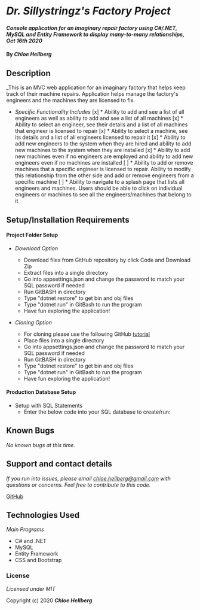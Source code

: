 # _Dr. Sillystringz's Factory Project_

#### _Console application for an imaginary repair factory using C#/.NET, MySQL and Entity Framework to display many-to-many relationships, Oct 16th 2020_

#### By _**Chloe Hellberg**_

## Description

_This is an MVC web application for an imaginary factory that helps keep track of their machine repairs. Application helps manage the factory's engineers and the machines they are licensed to fix. 
  * _Specific Functionality Includes_
[x] * Ability to add and see a list of all engineers as well as ability to add and see a list of all machines
[x] * Ability to select an engineer, see their details and a list of all machines that engineer is licensed to repair
[x] * Ability to select a machine, see its details and a list of all engineers licensed to repair it
[x] * Ability to add new engineers to the system when they are hired and ability to add new machines to the system when they are installed
[x] * Ability to add new machines even if no engineers are employed and ability to add new engineers even if no machines are installed
[ ] * Ability to add or remove machines that a specific engineer is licensed to repair. Ability to modify this relationship from the other side and add or remove engineers from a specific machine
[ ] * Ability to navigate to a splash page that lists all engineers and machines. Users should be able to click on individual engineers or machines to see all the engineers/machines that belong to it



  

## Setup/Installation Requirements

#### Project Folder Setup
* _Download Option_
  * Download files from GitHub repository by click Code and Download Zip
  * Extract files into a single directory
  * Go into appsettings.json and change the password to match your SQL password if needed
  * Run GitBASH in directory
  * Type "dotnet restore" to get bin and obj files
  * Type "dotnet run" in GitBash to run the program
  * Have fun exploring the application!

* _Cloning Option_
  * For cloning please use the following GitHub [tutorial](https://docs.github.com/en/enterprise/2.16/user/github/creating-cloning-and-archiving-repositories/cloning-a-repository)
  * Place files into a single directory
  * Go into appsettings.json and change the password to match your SQL password if needed
  * Run GitBASH in directory
  * Type "dotnet restore" to get bin and obj files
  * Type "dotnet run" in GitBash to run the program
  * Have fun exploring the application!

#### Production Database Setup

* Setup with SQL Statements
  * Enter the below code into your SQL database to create/run: 



## Known Bugs

_No known bugs at this time._

## Support and contact details

_If you run into issues, please email chloe.hellberg@gmail.com with questions or concerns. Feel free to contribute to this code._

[GitHub](https://github.com/chloehellberg)

## Technologies Used

_Main Programs_
  * C# and .NET
  * MySQL
  * Entity Framework
  * CSS and Bootstrap

### License

*Licensed under MIT*

Copyright (c) 2020 **_Chloe Hellberg_**